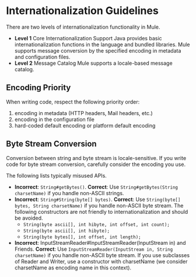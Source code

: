 # Internationalization Guidelines

There are two levels of internationalization functionality in Mule.

- **Level 1** Core Internationalization Support
Java provides basic internationalization functions in the language and bundled libraries. Mule supports message conversion by the specified encoding in metadata and configuration files.
- **Level 2** Message Catalog
Mule supports a locale-based message catalog. 

## Encoding Priority

When writing code, respect the following priority order:

1. encoding in metadata (HTTP headers, Mail headers, etc.)
2. encoding in the configuration file
3. hard-coded default encoding or platform default encoding

## Byte Stream Conversion

Conversion between string and byte stream is locale-sensitive. If you write code for byte stream conversion, carefully consider the encoding you use.  

The following lists typically misused APIs.  

- **Incorrect**: `String#getBytes()`. **Correct**: Use `String#getBytes(String charsetName)` if you handle non-ASCII strings.
- **Incorrect**: `String#String(byte[] bytes)`. **Correct**: Use `String(byte[] bytes, String charsetName)` if you handle non-ASCII byte stream. The following constructors are not friendly to internationalization and should be avoided.
    - `String(byte ascii[], int hibyte, int offset, int count);`
    - `String(byte ascii[], int hibyte);`
    - `String(byte bytes[], int offset, int length);`
- **Incorrect**: InputStreamReader#InputStreamReader(InputStream in) and Friends. **Correct**: Use `InputStreamReader(InputStream in, String charsetName)` if you handle non-ASCII byte stream. If you use subclasses of Reader and Writer, use a constructor with charsetName (we consider charsetName as encoding name in this context).
